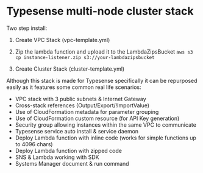 # Typesense multi-node cluster stack

Two step install:

1. Create VPC Stack (vpc-template.yml)

2. Zip the lambda function and upload it to the LambdaZipsBucket
   `aws s3 cp instance-listener.zip s3://your-lambdazipsbucket`

3. Create Cluster Stack (cluster-template.yml)

Although this stack is made for Typesense specifically it can be repurposed easily as it features some common real life scenarios:

-   VPC stack with 3 public subnets & Internet Gateway
-   Cross-stack references (Output/Export/!ImportValue)
-   Use of CloudFormation metadata for parameter grouping
-   Use of CloudFormation custom resource (for API Key generation)
-   Security group allowing instances within the same VPC to communicate
-   Typesense service auto install & service daemon
-   Deploy Lambda function with inline code (works for simple functions up to 4096 chars)
-   Deploy Lambda function with zipped code
-   SNS & Lambda working with SDK
-   Systems Manager document & run command
